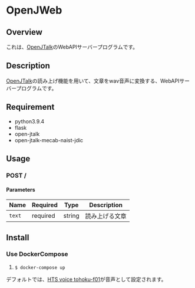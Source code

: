 # OpenJWeb

## Overview

これは、[OpenJTalk](http://open-jtalk.sourceforge.net/)のWebAPIサーバープログラムです。

## Description
[OpenJTalk](http://open-jtalk.sourceforge.net/)の読み上げ機能を用いて、文章をwav音声に変換する、WebAPIサーバープログラムです。  


## Requirement
 - python3.9.4
 - flask
 - open-jtalk
 - open-jtalk-mecab-naist-jdic

## Usage
### POST /
#### Parameters
|  Name  | Required |  Type  | Description |
| ------ | -------- | ------ | ----------- |
| `text` | required | string | 読み上げる文章 |

## Install
### Use DockerCompose
1. `$ docker-compose up`  

デフォルトでは、[HTS voice tohoku-f01](https://github.com/icn-lab/htsvoice-tohoku-f01.git)が音声として設定されます。